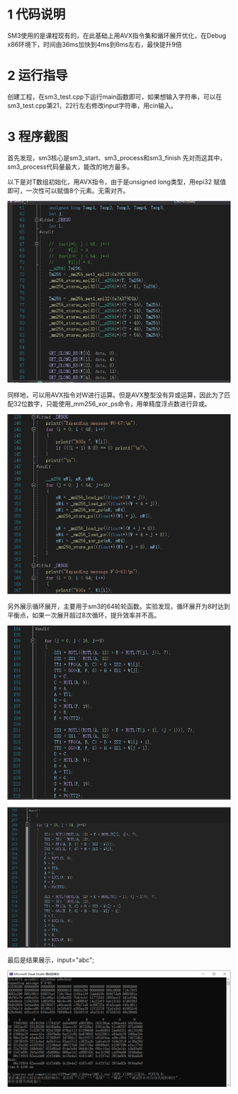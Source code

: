 # 1 代码说明

SM3使用的是课程现有的，在此基础上用AVX指令集和循环展开优化，在Debug x86环境下，时间由36ms加快到4ms到6ms左右，最快提升9倍

# 2 运行指导

创建工程，在sm3_test.cpp下运行main函数即可，如果想输入字符串，可以在sm3_test.cpp第21，22行左右修改input字符串，用cin输入。

# 3 程序截图

首先发现，sm3核心是sm3_start、sm3_process和sm3_finish 先对而这其中，sm3_process代码量最大，能改的地方最多。

以下是对T数组初始化，用AVX指令，由于是unsigned long类型，用epi32 赋值即可，一次性可以赋值8个元素。无需对齐。

![image](https://raw.githubusercontent.com/Pozsk209/automatic-octo-tribble/main/pic/op1.PNG)

同样地，可以用AVX指令对W进行运算。但是AVX整型没有异或运算，因此为了匹配32位数字，只能使用_mm256_xor_ps命令，用单精度浮点数进行异或。

![image](https://raw.githubusercontent.com/Pozsk209/automatic-octo-tribble/main/pic/op2.PNG)

另外展示循环展开，主要用于sm3的64轮轮函数。实验发现，循环展开为8时达到平衡点，如果一次展开超过8次循环，提升效率并不高。

![image](https://raw.githubusercontent.com/Pozsk209/automatic-octo-tribble/main/pic/op3.PNG)

![image](https://raw.githubusercontent.com/Pozsk209/automatic-octo-tribble/main/pic/op4.PNG)

最后是结果展示，input="abc";

![image](https://raw.githubusercontent.com/Pozsk209/automatic-octo-tribble/main/pic/op5.PNG)
